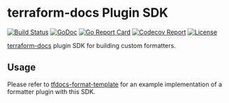 # terraform-docs Plugin SDK

[![Build Status](https://github.com/lokkersp/plugin-sdk/workflows/ci/badge.svg)](https://github.com/lokkersp/plugin-sdk/actions) [![GoDoc](https://pkg.go.dev/badge/github.com/terraform-docs/plugin-sdk)](https://pkg.go.dev/github.com/terraform-docs/plugin-sdk) [![Go Report Card](https://goreportcard.com/badge/github.com/terraform-docs/plugin-sdk)](https://goreportcard.com/report/github.com/terraform-docs/plugin-sdk) [![Codecov Report](https://codecov.io/gh/terraform-docs/plugin-sdk/branch/main/graph/badge.svg)](https://codecov.io/gh/terraform-docs/plugin-sdk) [![License](https://img.shields.io/github/license/terraform-docs/plugin-sdk)](https://github.com/terraform-docs/plugin-sdk/blob/main/LICENSE)

[terraform-docs] plugin SDK for building custom formatters.

## Usage

Please refer to [tfdocs-format-template] for an example implementation of a
formatter plugin with this SDK.

[terraform-docs]: https://github.com/terraform-docs/terraform-docs
[tfdocs-format-template]: https://github.com/terraform-docs/tfdocs-format-template
